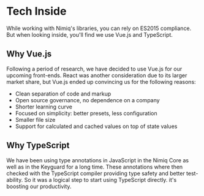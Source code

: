 # Tech Inside

While working with Nimiq's libraries, you can rely on ES2015 compliance.
But when looking inside, you'll find we use Vue.js and TypeScript.

## Why Vue.js

Following a period of research, we have decided to use Vue.js for our upcoming front-ends.
React was another consideration due to its larger market share,
but Vue.js ended up convincing us for the following reasons:

- Clean separation of code and markup
- Open source governance, no dependence on a company
- Shorter learning curve
- Focused on simplicity: better presets, less configuration
- Smaller file size
- Support for calculated and cached values on top of state values

## Why TypeScript

We have been using type annotations in JavaScript in the Nimiq Core as well as in the Keyguard for a long time.
These annotations where then checked with the TypeScript compiler providing type safety and better test-ability.
So it was a logical step to start using TypeScript directly. it's boosting our productivity.
